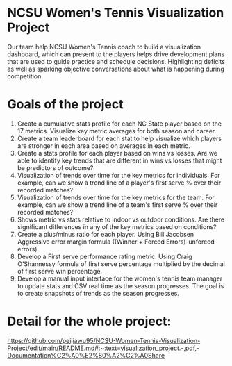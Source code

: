 # NCSU Women's Tennis Visualization Project
Our team help NCSU Women's Tennis coach to build a visualization dashboard, which can present to the players helps drive development plans that are used to guide practice and schedule decisions. Highlighting deficits as well as sparking objective conversations about what is happening during competition.

# Goals of the project 
1. Create a cumulative stats profile for each NC State player based on the 17 metrics.
Visualize key metric averages for both season and career.
2. Create a team leaderboard for each stat to help visualize which players are stronger in
each area based on averages in each metric.
3. Create a stats profile for each player based on wins vs losses. Are we able to identify key
trends that are different in wins vs losses that might be predictors of outcome?
4. Visualization of trends over time for the key metrics for individuals. For example, can we
show a trend line of a player's first serve % over their recorded matches?
5. Visualization of trends over time for the key metrics for the team. For example, can we
show a trend line of a team's first serve % over their recorded matches?
6. Shows metric vs stats relative to indoor vs outdoor conditions. Are there significant
differences in any of the key metrics based on conditions?
7. Create a plus/minus ratio for each player. Using Bill Jacobsen Aggressive error margin
formula ((Winner + Forced Errors)-unforced errors)
8. Develop a First serve performance rating metric. Using Craig O’Shannessy formula of first
serve percentage multiplied by the decimal of first serve win percentage.
9. Develop a manual input interface for the women's tennis team manager to update stats and CSV real time as the season progresses. The goal is to create snapshots of trends as
the season progresses.

# Detail for the whole project:
https://github.com/peijiawu95/NCSU-Women-Tennis-Visualization-Project/edit/main/README.md#:~:text=visualization_project.-,pdf,-Documentation%C2%A0%E2%80%A2%C2%A0Share
